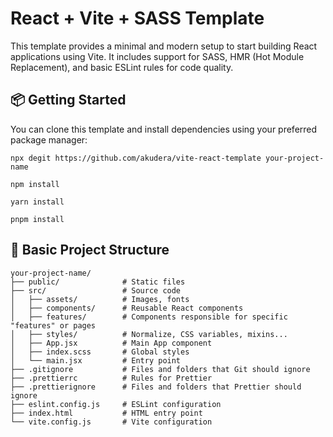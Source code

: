 # React + Vite + SASS Template

This template provides a minimal and modern setup to start building React applications using Vite. It includes support for SASS, HMR (Hot Module Replacement), and basic ESLint rules for code quality.

## 📦 Getting Started

You can clone this template and install dependencies using your preferred package manager:

```
npx degit https://github.com/akudera/vite-react-template your-project-name
```

```
npm install

yarn install

pnpm install
```

## 📁 Basic Project Structure

```
your-project-name/
├── public/              # Static files
├── src/                 # Source code
│   ├── assets/          # Images, fonts
│   ├── components/      # Reusable React components
│   ├── features/        # Components responsible for specific "features" or pages
│   ├── styles/          # Normalize, CSS variables, mixins...
│   ├── App.jsx          # Main App component
│   ├── index.scss       # Global styles
│   └── main.jsx         # Entry point
├── .gitignore           # Files and folders that Git should ignore
├── .prettierrc          # Rules for Prettier
├── .prettierignore      # Files and folders that Prettier should ignore
├── eslint.config.js     # ESLint configuration
├── index.html           # HTML entry point
└── vite.config.js       # Vite configuration
```
